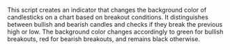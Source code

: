 This script creates an indicator that changes the background color of candlesticks on a chart based on breakout conditions. It distinguishes between bullish and bearish candles and checks if they break the previous high or low. The background color changes accordingly to green for bullish breakouts, red for bearish breakouts, and remains black otherwise.
